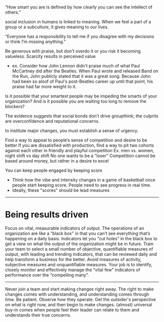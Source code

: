
“How smart you are is defined by how clearly you can see the intellect of others.”

social inclusion in humans is linked to meaning. When we feel a part of a group or a subculture, it gives meaning to our lives.

“Everyone has a responsibility to tell me if you disagree with my decisions or think I’m missing anything.”

Be generous with praise, but don't overdo it or you risk it becoming valueless. Scarcity results in perceived value
- ex. Consider how John Lennon didn't praise much of what Paul McCartney did after the Beatles. When Paul wrote and released Band on the Run, John publicly stated that it was a great song. Because John had been so aloof of Paul's post-Beatles career up until that point, his praise had far more weight to it.

Is it possible that your smartest people may be impeding the smarts of your organization? And is it possible you are waiting too long to remove the blockers?

The evidence suggests that social bonds don’t drive groupthink; the culprits are overconfidence and reputational concerns.

to institute major changes, you must establish a sense of urgency.

Find a way to appeal to people’s sense of competition and desire to be better
If you are dissatisfied with production, find a way to pit two cohorts against each other in friendly and playful competition
Ex. men vs. women, night shift vs day shift
No one wants to be a “loser”
Competition cannot be based around money, but rather in a desire to excel

You can keep people engaged by keeping score
- Think how the vibe and intensity changes in a game of basketball once people start keeping score. People need to see progress in real time.
- Ideally, these "scores" should be lead measures

* * *

# Being results driven
Focus on vital, measurable indicators of output. The operations of an organization are like a “black box” in that you can’t see everything that’s happening on a daily basis. Indicators let you “cut holes” in the black box to get a view on what the output of the organization might be in future. Train your team to select a small number of objective, quantifiable measures of output, with leading and trending indicators, that can be reviewed daily and help transform a business for the better. Avoid measures of activity, subjective measures and unquantifiable measures. Your job is to identify, closely monitor and effectively manage the “vital few” indicators of performance over the “compelling many”.

* * *

Never join a team and start making changes right away. The right to make changes comes with understanding, and understanding comes through time. Be patient. Observe how they operate. Get the outsider's perspective on what is right now, and then begin to make changes. (almost) universal buy-in comes when people feel their leader can relate to them and understands their true concerns.
